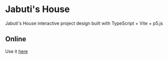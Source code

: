 # Jabuti's House

Jabuti's House interactive project design built with TypeScript + Vite + p5.js

## Online

Use it [here](https://sultansofcode.github.io/JabutisHouse/dist)
